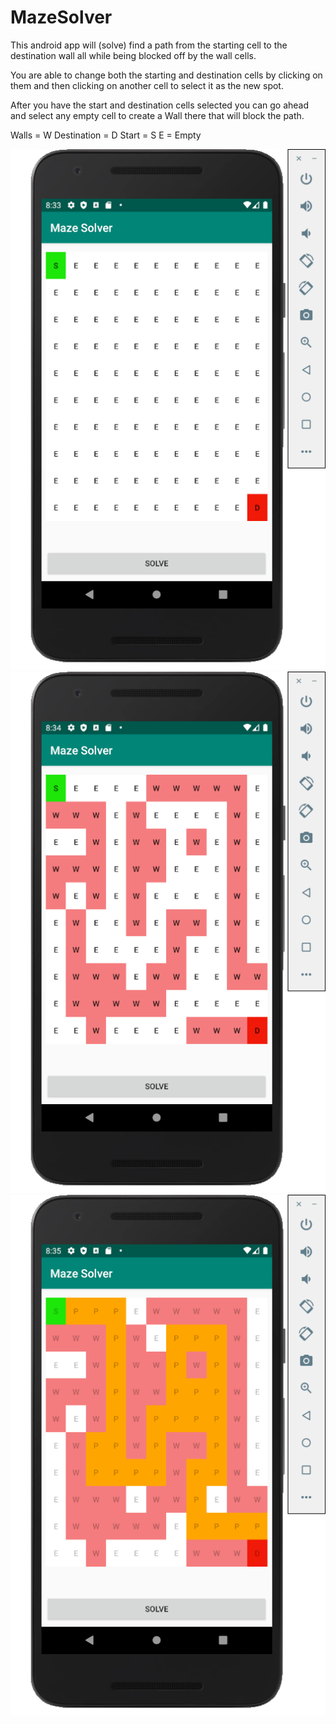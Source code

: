 # MazeSolver

This android app will (solve) find a path from the starting cell to the destination wall all while being blocked off by the wall cells.

You are able to change both the starting and destination cells by clicking on them and then clicking on another cell to select it as the new spot.

After you have the start and destination cells selected you can go ahead and select any empty cell to create a Wall there that will block the path.

Walls = W
Destination = D
Start = S
E = Empty

![](Images/Image1.png)
![](Images/Image2.png)
![](Images/Image3.png)
